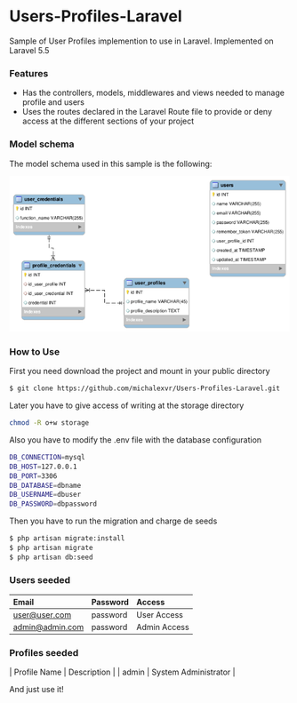 # Users-Profiles-Laravel
Sample of User Profiles implemention to use in Laravel. Implemented on Laravel 5.5

### Features

 - Has the controllers, models, middlewares and views needed to manage profile and users
 - Uses the routes declared in the Laravel Route file to provide or deny access at the different sections of your project

### Model schema
The model schema used in this sample is the following:

[![N|Img](https://raw.githubusercontent.com/michalexvr/Users-Profiles-Laravel/master/database/migrations/User-Profiles-Laravel-Schema.png)](https://github.com/michalexvr/Users-Profiles-Laravel/blob/master/database/migrations/User-Profiles-Laravel-Schema.png)

### How to Use

First you need download the project and mount in your public directory
```sh
$ git clone https://github.com/michalexvr/Users-Profiles-Laravel.git
```
Later you have to give access of writing at the storage directory
```sh
chmod -R o+w storage
```
Also you have to modify the .env file with the database configuration
```sh
DB_CONNECTION=mysql
DB_HOST=127.0.0.1
DB_PORT=3306
DB_DATABASE=dbname
DB_USERNAME=dbuser
DB_PASSWORD=dbpassword
```
Then you have to run the migration and charge de seeds
```sh
$ php artisan migrate:install
$ php artisan migrate
$ php artisan db:seed
```
### Users seeded

|Email|Password|Access|
|:------------|:------------|:------------|
|user@user.com|password|User Access|
|admin@admin.com|password|Admin Access|


### Profiles seeded
| Profile Name | Description |
| admin | System Administrator |

And just use it!
